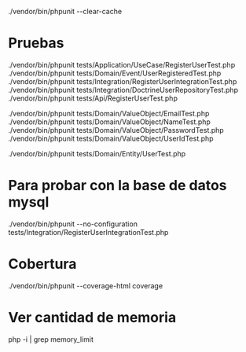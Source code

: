 ./vendor/bin/phpunit --clear-cache

# Pruebas
./vendor/bin/phpunit tests/Application/UseCase/RegisterUserTest.php
./vendor/bin/phpunit tests/Domain/Event/UserRegisteredTest.php
./vendor/bin/phpunit tests/Integration/RegisterUserIntegrationTest.php
./vendor/bin/phpunit tests/Integration/DoctrineUserRepositoryTest.php
./vendor/bin/phpunit tests/Api/RegisterUserTest.php

./vendor/bin/phpunit tests/Domain/ValueObject/EmailTest.php
./vendor/bin/phpunit tests/Domain/ValueObject/NameTest.php
./vendor/bin/phpunit tests/Domain/ValueObject/PasswordTest.php
./vendor/bin/phpunit tests/Domain/ValueObject/UserIdTest.php

./vendor/bin/phpunit tests/Domain/Entity/UserTest.php

# Para probar con la base de datos mysql
./vendor/bin/phpunit --no-configuration tests/Integration/RegisterUserIntegrationTest.php

# Cobertura
./vendor/bin/phpunit --coverage-html coverage

# Ver cantidad de memoria
php -i | grep memory_limit
